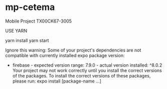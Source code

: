 # mp-cetema
Mobile Project TX00CK67-3005

USE YARN

yarn install 
yarn start

Ignore this warning: Some of your project's dependencies are not compatible with currently installed expo package version:
 - firebase - expected version range: 7.9.0 - actual version installed: ^8.0.2
Your project may not work correctly until you install the correct versions of the packages.
To install the correct versions of these packages, please run: expo install [package-name ...]